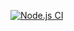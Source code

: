 [![Node.js CI](https://github.com/TuyizeeAnastase/myTopMovies/actions/workflows/node.js.yml/badge.svg)](https://github.com/TuyizeeAnastase/myTopMovies/actions/workflows/node.js.yml)
